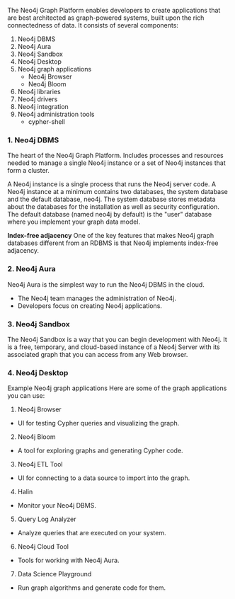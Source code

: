 The Neo4j Graph Platform enables developers to create applications that are best architected as graph-powered systems, built upon the rich connectedness of data.
It consists of several components:
1. Neo4j DBMS 
2. Neo4j Aura 
3. Neo4j Sandbox 
4. Neo4j Desktop 
5. Neo4j graph applications 
   - Neo4j Browser 
   - Neo4j Bloom
6. Neo4j libraries 
7. Neo4j drivers 
8. Neo4j integration 
9. Neo4j administration tools 
   - cypher-shell


### 1. Neo4j DBMS
The heart of the Neo4j Graph Platform. 
Includes processes and resources needed to manage a single Neo4j instance or a set of Neo4j instances that form a cluster.

A Neo4j instance is a single process that runs the Neo4j server code. A Neo4j instance at a minimum contains two databases, the system database and the default database, neo4j.
The system database stores metadata about the databases for the installation as well as security configuration. The default database (named neo4j by default) is the "user" database where you implement your graph data model.

**Index-free adjacency**
One of the key features that makes Neo4j graph databases different from an RDBMS is that Neo4j implements index-free adjacency.


### 2. Neo4j Aura 
Neo4j Aura is the simplest way to run the Neo4j DBMS in the cloud.
- The Neo4j team manages the administration of Neo4j. 
- Developers focus on creating Neo4j applications.

### 3. Neo4j Sandbox
The Neo4j Sandbox is a way that you can begin development with Neo4j. It is a free, temporary, and cloud-based instance of a Neo4j Server with its associated graph that you can access from any Web browser.

### 4. Neo4j Desktop

Example Neo4j graph applications
Here are some of the graph applications you can use:

1. Neo4j Browser
- UI for testing Cypher queries and visualizing the graph.

2. Neo4j Bloom
- A tool for exploring graphs and generating Cypher code.

3. Neo4j ETL Tool
- UI for connecting to a data source to import into the graph.

4. Halin
- Monitor your Neo4j DBMS.

5. Query Log Analyzer
- Analyze queries that are executed on your system.

6. Neo4j Cloud Tool
- Tools for working with Neo4j Aura.

7. Data Science Playground
- Run graph algorithms and generate code for them.